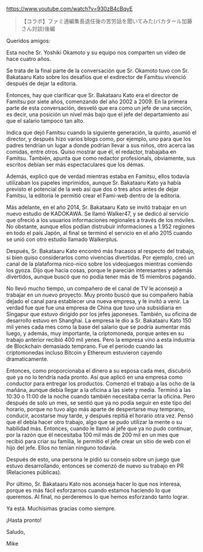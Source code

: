 https://www.youtube.com/watch?v=930zB4cBqyE

> 【コラボ】ファミ通編集長退任後の苦労話を聞いてみた(バカタール加藤さん対談)後編

Queridos amigos:

Esta noche Sr. Yoshiki Okamoto y su equipo nos comparten un vídeo de hace cuatro años. 

Se trata de la final parte de la conversación que Sr. Okamoto tuvo con Sr. Bakataaru Kato sobre los desafíos que el exdirector de Famitsu vivenció después de dejar la editoria.

Entonces, hay que clarificar que Sr. Bakataaru Kato era el director de Famitsu por siete años, comenzando del año 2002 a 2009. En la primera parte de esta conversación, desveló que era como un jefe de una sección, es decir, una posición un nivel más bajo que el jefe del departamiento así que el salario tampoco tan alto.

Indica que dejó Famitsu cuando la siguiente generación, la quinto, asumió el director, y después hizo varios blogs como, por ejemplo, uno para que los padres tendrían un lugar a donde podrían llevar a sus niños, otro acerca las comidas, entre otros. Quiso mostrar que él, el redactor, trabajaba en Famitsu. También, apunta que como redactor profesionals, obviamente, sus escritos debían ser más espectaculares que los démas.

Además, explicó que de verdad mientras estaba en Famitsu, ellos todavía utilizaban los papeles imprimidos, aunque Sr. Bakataaru Kato ya había previsto el potencial de la web así que dos o tres años antes de dejar Famitsu, la editoria le permitió crear el Fami-web dentro de la editoria.

Más adelante, en el año 2014, Sr. Bakataaru Kato se invitó trabajar en un nuevo estudio de KADOKAWA. Se llamó Walker47, y se dedicó al servicio que ofreció a los usuarios informaciones regionales a través de los móviles. No obstante, aunque ellos podían distrubuir informaciones a 1.952 regiones en todo el país Japón, al final se terminó el servicio en el año 2015 cuando se unió con otro estudio llamado Walkerplus.

Después, Sr. Bakataaru Kato encontró más fracasos al respecto del trabajo, si bien quiso considerarlos como vivencias divertidas. Por ejemplo, creó un canal de la plataforma nico-nico sobre los videojuegos mientras comiendo los gyoza. Dijo que hacía cosas, porque le parecián interesantes y además divertidos, aunque buscó que no podía tener más de 15 miembros pagando. 

No llevó mucho tiempo, un compañero de el canal de TV le aconsejó a trabajar en un nuevo proyecto. Muy pronto buscó que su compañero había dejado el canal para establecer una nueva empresa, y le invitó a venir. La verdad fue que fue una empresa de China que tuvo una subsidiaria en Singapur que estuvo dirigido por los jefes japoneses. También, su oficina de desarrollo estuvo en Shanghai. La empresa le dio a Sr. Bakataaru Kato 150 mil yenes cada mes como la base del salario que se podría aumentar más luego, y además, muy importante, la criptomoneda, porque antes en su trabajo anterior recibió 400 mil yenes. Pero la empresa vino a esta industria de Blockchain demasiado temprano. Fue el periodo cuando las criptomonedas incluso Bitcoin y Ethereum estuvieron cayendo dramaticamente.

Entonces, como proporcionaba el dinero a su esposa cada mes, discubrió que ya no lo tendría nada pronto. Así que aplicó en una empresa como conductor para entregar los productos. Comenzó el trabajo a las ocho de la mañána, aunque debía llegar a la oficina a las siete y media. Terminó a las 10:30 o 11:00 de la noche cuando también necesitaba cerrar la oficina. Pero después de solo un mes, se sentió que ya no podía seguir en este tipo del horario, porque no tuvo algo más aparte de despertarse muy temprano, conducir, acostarse muy tarde, y después repitiá el horario otra vez. Pensó que él debía hacer otro trabajo, algo que se pudo utilizar la mente o su habilidad más. Entonces, cuando le llamó al jefe que ya no pudo continuar, por la razón que él necesitaba 100 mil más de 200 mil en un mes que recibió para criar su familia, le permitió el jefe crear un sitio de web con el hijo del jefe. Ellos no tenían ninguno todavía.

Después de esto, una persona le pidió su consejo sobre un juego que estuvo desarrollando, entonces se comenzó de nuevo su trabajo en PR (Relaciones públicas).

Por último, Sr. Bakataaru Kato nos aconseja hacer lo que nos interesa, porque es más fácil esforzarnos cuando estamos haciendo lo que queremos. Al final, no perderemos lo que hemos esforzando tanto lograr. 

Ya está. Muchísimas gracias como siempre.

¡Hasta pronto!

Saludo,

Mike

